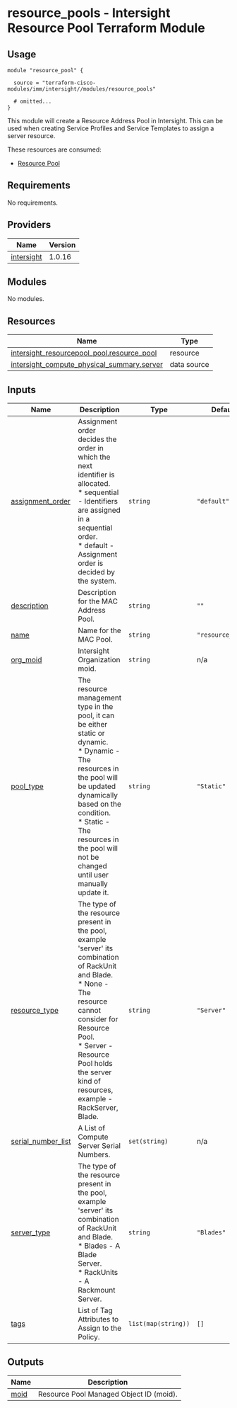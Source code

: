 # resource_pools - Intersight Resource Pool Terraform Module

## Usage

```hcl
module "resource_pool" {

  source = "terraform-cisco-modules/imm/intersight//modules/resource_pools"

  # omitted...
}
```

This module will create a Resource Address Pool in Intersight.  This can be used when creating Service Profiles and Service Templates to assign a server resource.  

These resources are consumed:

* [Resource Pool](https://registry.terraform.io/providers/CiscoDevNet/intersight/latest/docs/resources/resourcepool_pool)

<!-- BEGINNING OF PRE-COMMIT-TERRAFORM DOCS HOOK -->
## Requirements

No requirements.

## Providers

| Name | Version |
|------|---------|
| <a name="provider_intersight"></a> [intersight](#provider\_intersight) | 1.0.16 |

## Modules

No modules.

## Resources

| Name | Type |
|------|------|
| [intersight_resourcepool_pool.resource_pool](https://registry.terraform.io/providers/CiscoDevNet/intersight/latest/docs/resources/resourcepool_pool) | resource |
| [intersight_compute_physical_summary.server](https://registry.terraform.io/providers/CiscoDevNet/intersight/latest/docs/data-sources/compute_physical_summary) | data source |

## Inputs

| Name | Description | Type | Default | Required |
|------|-------------|------|---------|:--------:|
| <a name="input_assignment_order"></a> [assignment\_order](#input\_assignment\_order) | Assignment order decides the order in which the next identifier is allocated.<br>* sequential - Identifiers are assigned in a sequential order.<br>* default - Assignment order is decided by the system. | `string` | `"default"` | no |
| <a name="input_description"></a> [description](#input\_description) | Description for the MAC Address Pool. | `string` | `""` | no |
| <a name="input_name"></a> [name](#input\_name) | Name for the MAC Pool. | `string` | `"resource_pool"` | no |
| <a name="input_org_moid"></a> [org\_moid](#input\_org\_moid) | Intersight Organization moid. | `string` | n/a | yes |
| <a name="input_pool_type"></a> [pool\_type](#input\_pool\_type) | The resource management type in the pool, it can be either static or dynamic.<br>* Dynamic - The resources in the pool will be updated dynamically based on the condition.<br>* Static - The resources in the pool will not be changed until user manually update it. | `string` | `"Static"` | no |
| <a name="input_resource_type"></a> [resource\_type](#input\_resource\_type) | The type of the resource present in the pool, example 'server' its combination of RackUnit and Blade.<br>* None - The resource cannot consider for Resource Pool.<br>* Server - Resource Pool holds the server kind of resources, example - RackServer, Blade. | `string` | `"Server"` | no |
| <a name="input_serial_number_list"></a> [serial\_number\_list](#input\_serial\_number\_list) | A List of Compute Server Serial Numbers. | `set(string)` | n/a | yes |
| <a name="input_server_type"></a> [server\_type](#input\_server\_type) | The type of the resource present in the pool, example 'server' its combination of RackUnit and Blade.<br>* Blades - A Blade Server.<br>* RackUnits - A Rackmount Server. | `string` | `"Blades"` | no |
| <a name="input_tags"></a> [tags](#input\_tags) | List of Tag Attributes to Assign to the Policy. | `list(map(string))` | `[]` | no |

## Outputs

| Name | Description |
|------|-------------|
| <a name="output_moid"></a> [moid](#output\_moid) | Resource Pool Managed Object ID (moid). |
<!-- END OF PRE-COMMIT-TERRAFORM DOCS HOOK -->
